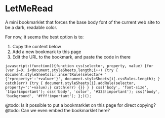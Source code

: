 LetMeRead
===========

A mini bookmarklet that forces the base body font of the current web site to be a dark, readable color.

For now, it seems the best option is to:

 1.  Copy the content below
 2.  Add a new bookmark to this page
 3.  Edit the URL to the bookmark, and paste the code in there


	javascript:(function(){function css(selector, property, value) {for (var i=0; i<document.styleSheets.length;i++) {try { document.styleSheets[i].insertRule(selector+ ' {'+property+':'+value+'}', document.styleSheets[i].cssRules.length); } catch(err) {try { document.styleSheets[i].addRule(selector, property+':'+value);} catch(err) {}} } } css('body', 'font-size', '14px!important'); css('body', 'color', '#333!important'); css('body', 'background', '#fff!important'); };)();


@todo: Is it possible to put a bookmarklet on this page for direct copying?
@todo: Can we even embed the bookmarklet here?